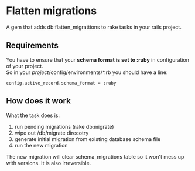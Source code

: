 Flatten migrations
===================

A gem that adds db:flatten_migrattions to rake tasks in your rails project.

Requirements
------------

You have to ensure that your **schema format is set to :ruby** in configuration of
your project.  
So in your *project*/config/environments/*.rb you should have a line:  

```
config.active_record.schema_format = :ruby
```

How does it work
----------------

What the task does is:

  1. run pending migrations (rake db:migrate)
  2. wipe out <PROJECT>/db/migrate direcotry
  3. generate initial migration from existing database schema file
  4. run the new migration

The new migration will clear schema_migrations table so it won't mess up
with versions. It is also irreversible.